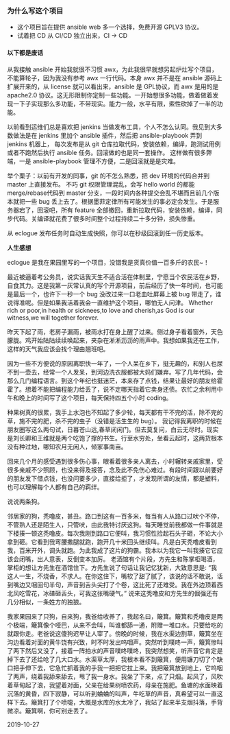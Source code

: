 ### 为什么写这个项目
- 这个项目旨在提供 ansible web 多一个选择，免费开源 GPLV3 协议。
- 试着把 CD 从 CI/CD 独立出来，CI -> CD

#### 以下都是废话
从我接触 ansible 开始我就很不习惯 awx，为此我很早就想另起炉灶写个项目，不能算轮子，因为我没有参考 awx 一行代码。本身 awx 并不是在 ansible 源码上扩展开来的，从 license 就可以看出来，ansible 是 GPL协议，而 awx 是用的是 apache2.0 协议。这无形限制你定制一些功能。一开始想很多功能，做着做着发现一下子实现那么多功能，不带现实。能力一般，水平有限，索性砍掉了一半的功能。


以前看到运维们总是喜欢把 jenkins 当做发布工具，个人不怎么认同。我见到大多数做法是在 jenkins 里加个 ansible 插件，然后把 ansible-playbook 弄到 jenkins 机器上，
每次发布是从 git 仓库拉取代码，安装依赖，编译，跑测试用例或者不跑然后执行 ansible 任务。回滚做的也是同一套操作。
这样做有很多弊端，一是 ansible-playbook 管理不方便，二是回滚就是是灾难。


举个栗子：以前有开发的同事，git 的不怎么熟悉，把 dev 环境的代码合并到 master 上直接发布。
不巧 git 权限管理混乱，会写 hello world 的都能merge/rebase代码到 master 分支，一段时间内各种提交会乱不堪而且前几个版本就把一些 bug 丢上去了。根据墨菲定律所有可能发生的事必定会发生。于是服务器宕了，回滚吧，所有 feature 全部撤回，重新拉取代码，安装依赖，编译，同步代码。关编译就花费了很多时间整个过程持续二十多分钟，损失惨重。

从 eclogue 发布任务时自动生成快照，你可以在秒级回滚到任一历史版本。

**人生感想**

<p>eclogue 是我在果园里写的一个项目，没错我是货真价值一百多斤的农民~！</p>
<p>最近被逼着考公务员，说实话我天生不适合活在体制里，宁愿当个农民活在乡野，自食其力。这是我第一灰常认真的写个开源项目，前后经历了快一年时间，也可能是最后一个，也许下一秒一个 bug 没改过来一口老血吐屏幕上被 bug 带走了，谁说得准呢。但是如果我活着我会一直维护这个项目，哪怕无人问津。
Whether rich or poor,in health or sicknees,to love and cherish,as God is our witness,we will together forever.</p>

昨天下起了雨，老房子漏雨，被雨水打在身上醒了过来。侧过身子看着窗外，天色朦胧。鸡开始陆陆续续唤起来，夹杂在淅淅沥沥的雨声中。我想如果我还在工作，这样的天气我应该会找个理由翘班吧。

因为一些不方便说的原因离职快一年了，一个人呆在乡下，挺无趣的，和别人也尿不到一壶去，经常一个人发呆，到河边洗衣服都被大妈们嫌弃。写了几年代码，会那么几门编程语言。到这个年纪也挺迷茫，本来存了点钱，结果让最好的朋友给霍霍了。想着不能把编程能力给丢了，说不定哪天指着它卖身还债。农忙之余利用中午和晚上的时间写了这个项目，每天保持四五个小时 coding。


种果树真的很累，我手上水泡也不知起了多少轮，每天都有干不完的活，除不完的草，施不完的肥，杀不完的虫子（没错是活生生的 bug）。
我记得我离职的时候在朋友圈写这么两句试，日暮苍山远,春草闭闲门。但去莫复问，白云无尽时。现实是刘长卿和王维就是两个吃饱了撑的书生。行至水穷处，坐看云起时，这两货根本没有种过地，哪知农月无闲人，倾家事南亩。


回来几个月的感受遇到很多伤心事，眼看着很多亲人离去，小时辗转亲戚家里，受很多亲戚不少照顾，也没来得及报答，念及此不免伤心难过。有段时间跟以前要好的朋友发下借点钱，也没问要多少，直接给拒了，才发现所谓的友情，都是塑料，也可以理解每个人都有自己的羁绊。

说说两条狗。

邻居家的狗，秃噜皮，甚丑。路口到这有一百多米，每当有人从路口过吠个不停，不管熟人还是陌生人，只管吠，由此我特讨厌这狗。每天睡觉前我都做一件事就是下楼揍一顿这秃噜皮。每次我刚到路口它便叫，我习惯性捡起石头子砸，不论大小拿到砸。它看到我弯腰撒腿就跑，跑开几十米回头继续叫。凡是白天秃噜皮看到我，百米开外，调头就跑。为此我成了这片的狗霸。我本以为我它一叫我揍它它应该会闭嘴，出人意表，反倒变本加厉。
老酒馆有个片段，方先生和陈掌柜喝酒，掌柜的想让方先生在酒馆住下。方先生说了句话让我记忆犹新，大致意思是: “我这人一生，不烧香，不求人。在你这住下，嘴软了甜了腻了，该说的话不敢说，话到嘴边又咽回句半句，声音到舌头尖打了个卷，这比死了还难受。我在外边顶着西北风吃雪花，冰碴砸舌头，可我这张嘴硬气。”
说来这秃噜皮和方先生的倔强还有几分相似，一条姓方的独狼。


我家果园来了只狗，自来狗，我爸给收养了，我起名曰，簸箕。簸箕和秃噜皮是两个极端，簸箕像个哑巴，从来不会叫，叫谁都舔一通，附赠一堆口水。只要给吃的就跟你走。老爸说这傻狗迟早让人宰了。傍晚的时候，我在水渠边割草，簸箕坐在沟边看着对面的黄牛饶有兴致，时不时发出呜咽声。突然听到噗咚一声，簸箕惨叫了两下然后又没了，接着一阵拍水的声音噗咚噗咚，我突然想笑，听声音它肯定是掉下去了还给呛了几大口水。水渠草太厚，我根本看不到簸箕，便用镰刀切了个缺口把手伸下去，它急忙抓着我的手我一把把它拉上来。我把簸箕放到地上，它呜咽了两声，绕着我舔来舔去，甩了我一身水。我坐了下来，点了只烟。起风了，风吹着草甸起了浪，我望着对面，父亲在给果树喷农药，母亲在施肥。鱼塘的水面映着沉落的黄昏，四下寂静，可以听到蛐蛐的叫声，牛吃草的声音，真希望可以一直这样下去。簸箕打了个喷嚏，大概是水库的水太冷了，我站了起来半支烟抖落，手背微凉。簸箕啊，你可别走丢了。

2019-10-27






